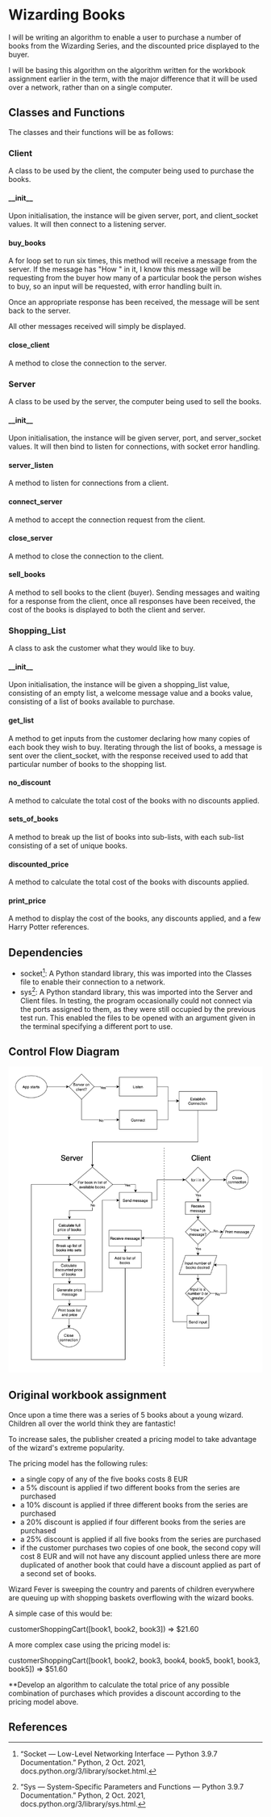 # Wizarding Books

I will be writing an algorithm to enable a user to purchase a number of books from the Wizarding Series, and the discounted price displayed to the buyer.

I will be basing this algorithm on the algorithm written for the workbook assignment earlier in the term, with the major difference that it will be used over a network, rather than on a single computer.

## Classes and Functions

The classes and their functions will be as follows:

### Client
A class to be used by the client, the computer being used to purchase the books.

#### \_\_init__
Upon initialisation, the instance will be given server, port, and client_socket values. It will then connect to a listening server.

#### buy_books
A for loop set to run six times, this method will receive a message from the server. If the message has "How " in it, I know this message will be requesting from the buyer how many of a particular book the person wishes to buy, so an input will be requested, with error handling built in.

Once an appropriate response has been received, the message will be sent back to the server.

All other messages received will simply be displayed.

#### close_client
A method to close the connection to the server.

### Server
A class to be used by the server, the computer being used to sell the books.

#### \_\_init__
Upon initialisation, the instance will be given server, port, and server_socket values. It will then bind to listen for connections, with socket error handling.

#### server_listen
A method to listen for connections from a client.

#### connect_server
A method to accept the connection request from the client.

#### close_server
A method to close the connection to the client.

#### sell_books
A method to sell books to the client (buyer). Sending messages and waiting for a response from the client, once all responses have been received, the cost of the books is displayed to both the client and server.

### Shopping_List
A class to ask the customer what they would like to buy.

#### \_\_init__
Upon initialisation, the instance will be given a shopping_list value, consisting of an empty list, a welcome message value and a books value, consisting of a list of books available to purchase.

#### get_list
A method to get inputs from the customer declaring how many copies of each book they wish to buy. Iterating through the list of books, a message is sent over the client_socket, with the response received used to add that particular number of books to the shopping list.

#### no_discount
A method to calculate the total cost of the books with no discounts applied.

#### sets_of_books
A method to break up the list of books into sub-lists, with each sub-list consisting of a set of unique books.

#### discounted_price
A method to calculate the total cost of the books with discounts applied.

#### print_price
A method to display the cost of the books, any discounts applied, and a few Harry Potter references.

## Dependencies
* socket[^1]: A Python standard library, this was imported into the Classes file to enable their connection to a network.
* sys[^2]: A Python standard library, this was imported into the Server and Client files. In testing, the program occasionally could not connect via the ports assigned to them, as they were still occupied by the previous test run. This enabled the files to be opened with an argument given in the terminal specifying a different port to use.

## Control Flow Diagram

![Control Flow Diagram](docs/control_flow.png)

## Original workbook assignment

Once upon a time there was a series of 5 books about a young wizard. Children all over the world think they are fantastic!

To increase sales, the publisher created a pricing model to take advantage of the wizard's extreme popularity.

The pricing model has the following rules:

* a single copy of any of the five books costs 8 EUR
* a 5% discount is applied if two different books from the series are purchased
* a 10% discount is applied if three different books from the series are purchased
* a 20% discount is applied if four different books from the series are purchased
* a 25% discount is applied if all five books from the series are purchased
* if the customer purchases two copies of one book, the second copy will cost 8 EUR and will not have any discount applied unless there are more duplicated of another book that could have a discount applied as part of a second set of books.

Wizard Fever is sweeping the country and parents of children everywhere are queuing up with shopping baskets overflowing with the wizard books.

A simple case of this would be:

customerShoppingCart([book1, book2, book3]) => $21.60

A more complex case using the pricing model is:

customerShoppingCart([book1, book2, book3, book4, book5, book1, book3, book5]) => $51.60

**Develop an algorithm to calculate the total price of any possible combination of purchases which provides a discount according to the pricing model above.

## References

[^1]: “Socket — Low-Level Networking Interface — Python 3.9.7 Documentation.” Python, 2 Oct. 2021, docs.python.org/3/library/socket.html.
[^2]: “Sys — System-Specific Parameters and Functions — Python 3.9.7 Documentation.” Python, 2 Oct. 2021, docs.python.org/3/library/sys.html.